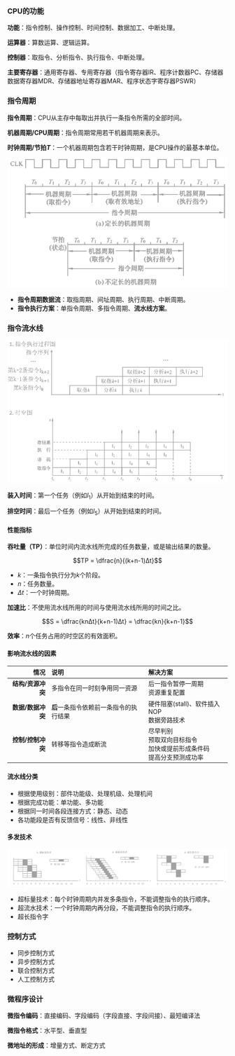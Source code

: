 
### CPU的功能

**功能**：指令控制、操作控制、时间控制、数据加工、中断处理。

**运算器**：算数运算、逻辑运算。

**控制器**：取指令、分析指令、执行指令、中断处理。

**主要寄存器**：通用寄存器、专用寄存器（指令寄存器IR、程序计数器PC、存储器数据寄存器MDR、存储器地址寄存器MAR、程序状态字寄存器PSWR）

### 指令周期

**指令周期**：CPU从主存中每取出并执行一条指令所需的全部时间。

**机器周期/CPU周期**：指令周期常用若干机器周期来表示。

**时钟周期/节拍$T$**：一个机器周期包含若干时钟周期，是CPU操作的最基本单位。

![指令周期](images/cpu/指令周期.png)

- **指令周期数据流**：取指周期、间址周期、执行周期、中断周期。
- **指令执行方案**：单指令周期、多指令周期、**流水线方案**。

### 指令流水线

![指令流水线](images/cpu/指令流水线.png)

**装入时间**：第一个任务（例如$I_1$）从开始到结束的时间。

**排空时间**：最后一个任务（例如$I_5$）从开始到结束的时间。

#### 性能指标

**吞吐量（TP）**：单位时间内流水线所完成的任务数量，或是输出结果的数量。

$$TP = \dfrac{n}{(k+n-1)Δt}$$

- $k$：一条指令执行分为$k$个阶段。
- $n$：任务数量。
- $Δt$：一个时钟周期。

**加速比**：不使用流水线所用的时间与使用流水线所用的时间之比。

$$S = \dfrac{knΔt}{k+n-1)Δt} = \dfrac{kn}{k+n-1}$$

**效率**：$n$个任务占用的时空区的有效面积。

#### 影响流水线的因素

|              情况 | 说明                                   | 解决方案                                                     |
| ----------------: | :------------------------------------- | :----------------------------------------------------------- |
| **结构/资源冲突** | 多指令在同一时刻争用同一资源           | 后一指令暂停一周期<br>资源重复配置                           |
| **数据/数据冲突** | **后**一条指令依赖前一条指令的执行结果 | 硬件阻塞(stall)、软件插入NOP<br/>数据旁路技术                |
| **控制/控制冲突** | 转移等指令造成断流                     | 尽早判别<br/>预取双向目标指令<br/>加快或提前形成条件码<br/>提高分支预测成功率 |

#### 流水线分类

- 根据使用级别：部件功能级、处理机级、处理机间
- 根据完成功能：单功能、多功能
- 根据同一时间各段连接方式：静态、动态
- 各功能段是否有反馈信号：线性、非线性

#### 多发技术

![指令多发](images/cpu/指令多发.png)

- 超标量技术：每个时钟周期内并发多条指令，不能调整指令的执行顺序。
- 超流水技术：一个时钟周期内再分段，不能调整指令的执行顺序。
- 超长指令字

### 控制方式

- 同步控制方式
- 异步控制方式
- 联合控制方式
- 人工控制方式

### 微程序设计

**微指令编码**：直接编码、字段编码（字段直接、字段间接）、最短编译法

**微指令格式**：水平型、垂直型

**微地址的形成**：增量方式、断定方式
